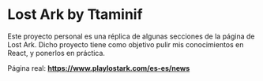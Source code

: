 
# Lost Ark by Ttaminif #

Este proyecto personal es una réplica de algunas secciones de la página de Lost Ark.
Dicho proyecto tiene como objetivo pulir mis conocimientos en React, y ponerlos en práctica.

Página real: **https://www.playlostark.com/es-es/news**

